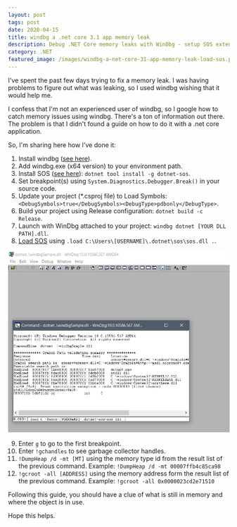 ```yaml
---
layout: post
tags: post
date: 2020-04-15
title: windbg a .net core 3.1 app memory leak
description: Debug .NET Core memory leaks with WinDbg - setup SOS extension, analyze garbage collector handles, and find heap issues.
category: .NET
featured_image: /images/windbg-a-net-core-31-app-memory-leak-load-sos.png
---
```


I've spent the past few days trying to fix a memory leak. I was having problems to figure out what was leaking, so I used windbg wishing that it would help me.

I confess that I'm not an experienced user of windbg, so I google how to catch memory issues using windbg. There's a ton of information out there. The problem is that I didn't found a guide on how to do it with a .net core application.

So, I'm sharing here how I've done it:

1.  Install windbg ([see here](https://docs.microsoft.com/en-us/windows-hardware/drivers/debugger/debugger-download-tools)).
2.  Add windbg.exe (x64 version) to your environment path.
3.  Install SOS ([see here](https://github.com/dotnet/diagnostics#installing-sos)): `dotnet tool install -g dotnet-sos`.
4.  Set breakpoint(s) using `System.Diagnostics.Debugger.Break()` in your source code.
5.  Update your project (\*.csproj file) to Load Symbols: `<DebugSymbols>true</DebugSymbols><DebugType>pdbonly</DebugType>`.
6.  Build your project using Release configuration: `dotnet build -c Release`.
7.  Launch with WinDbg attached to your project: `windbg dotnet [YOUR DLL PATH].dll`.
8.  [Load SOS](https://web.archive.org/web/20200810085924/https://bret.codes/net-core-and-windbg/#loadsos) using `.load C:\Users\[USERNAME]\.dotnet\sos\sos.dll .`.

![windbg - load sos](/images/windbg-a-net-core-31-app-memory-leak-load-sos.png)

9.  Enter `g` to go to the first breakpoint.
10. Enter `!gchandles` to see garbage collector handles.
11. `!DumpHeap /d -mt [MT]` using the memory type id from the result list of the previous command. Example: `!DumpHeap /d -mt 00007ffb4c85ca98`
12. `!gcroot -all [ADDRESS]` using the memory address form the result list of the previous command. Example: `!gcroot -all 0x0000023cd2e71510`

Following this guide, you should have a clue of what is still in memory and where the object is in use.

Hope this helps.
